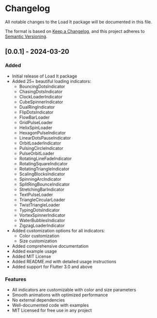 # Changelog

All notable changes to the Load It package will be documented in this file.

The format is based on [Keep a Changelog](https://keepachangelog.com/en/1.0.0/),
and this project adheres to [Semantic Versioning](https://semver.org/spec/v2.0.0.html).

## [0.0.1] - 2024-03-20

### Added
- Initial release of Load It package
- Added 25+ beautiful loading indicators:
  - BouncingDotsIndicator
  - ChasingDotsIndicator
  - ClockLoaderIndicator
  - CubeSpinnerIndicator
  - DualRingIndicator
  - FlipDotsIndicator
  - FlowBarLoader
  - GridPulseLoader
  - HelixSpinLoader
  - HexagonPulseIndicator
  - LinearDotsPauseIndicator
  - OrbitLoaderIndicator
  - PulsingCircleIndicator
  - PulseOrbitLoader
  - RotatingLineFadeIndicator
  - RotatingSquareIndicator
  - RotatingTriangleIndicator
  - ScalingBlocksIndicator
  - SpinningArcIndicator
  - SplitRingBounceIndicator
  - StretchingBarIndicator
  - TextPulseLoader
  - TriangleCircularLoader
  - TwistTriangleLoader
  - TypingDotsIndicator
  - VortexSpinnerIndicator
  - WaterBubblesIndicator
  - ZigzagLoaderIndicator
- Added customization options for all indicators:
  - Color customization
  - Size customization
- Added comprehensive documentation
- Added example usage
- Added MIT License
- Added README.md with detailed usage instructions
- Added support for Flutter 3.0 and above

### Features
- All indicators are customizable with color and size parameters
- Smooth animations with optimized performance
- No external dependencies
- Well-documented code with examples
- MIT Licensed for free use in any project
